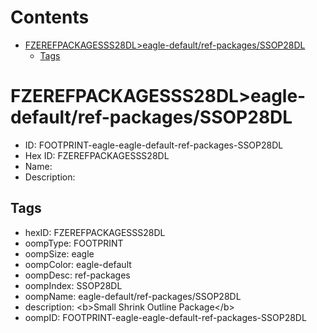 



Contents
========

* [FZEREFPACKAGESSS28DL>eagle-default/ref-packages/SSOP28DL](#fzerefpackagesss28dleagle-defaultref-packagesssop28dl)
	* [Tags](#tags)

# FZEREFPACKAGESSS28DL>eagle-default/ref-packages/SSOP28DL

- ID: FOOTPRINT-eagle-eagle-default-ref-packages-SSOP28DL
- Hex ID: FZEREFPACKAGESSS28DL
- Name: 
- Description: 

## Tags

- hexID: FZEREFPACKAGESSS28DL
- oompType: FOOTPRINT
- oompSize: eagle
- oompColor: eagle-default
- oompDesc: ref-packages
- oompIndex: SSOP28DL
- oompName: eagle-default/ref-packages/SSOP28DL
- description: &lt;b&gt;Small Shrink Outline Package&lt;/b&gt;
- oompID: FOOTPRINT-eagle-eagle-default-ref-packages-SSOP28DL

